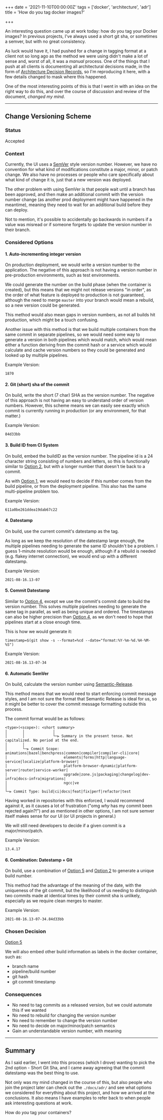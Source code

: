 +++
date = '2021-11-10T00:00:00Z'
tags = ['docker', 'architecture', 'adr']
title = 'How do you tag docker images?'

+++

An interesting question came up at work today: how do you tag your Docker images?  In previous projects, I've always used a short git sha, or sometimes a semver, but with no great consistency.

As luck would have it, I had pushed for a change in tagging format at a client not so long ago as the method we were using didn't make a lot of sense and, worst of all, it was a _manual_ process.  One of the things that I push at all clients is documenting all architectural decisions made, in the form of [Architecture Decision Records](/2019/06/29/architecture-decision-records), so I'm reproducing it here, with a few details changed to mask where this happened.

One of the most interesting points of this is that I went in with an idea on the right way to do this, and over the course of discussion and review of the document, _changed my mind_.

---

## Change Versioning Scheme

### Status

Accepted

### Context

Currently, the UI uses a [SemVer](https://semver.org/) style version number. However, we have no convention for what kind of modifications constitute a major, minor, or patch change.  We also have no processes or people who care specifically about what kind of change it is, just that a new version was deployed.

The other problem with using SemVer is that people wait until a branch has been approved, and then make an additional commit with the version number change (as another prod deployment might have happened in the meantime), meaning they need to wait for an additional build before they can deploy.

Not to mention, it's possible to accidentally go backwards in numbers if a value was misread or if someone forgets to update the version number in their branch.

### Considered Options

#### 1. Auto-incrementing integer version

On production deployment, we would write a version number to the application.  The negative of this approach is not having a version number in pre-production environments, such as test environments.

We could generate the number on the build phase (when the container is created), but this means that we might not release versions "in order", as the order of what feature is deployed to production is not guaranteed, although the need to merge `master` into your branch would mean a rebuild, so a new version could be generated.

This method would also mean gaps in version numbers, as not all builds hit production, which might be a touch confusing.

Another issue with this method is that we build multiple containers from the same commit in separate pipelines, so we would need some way to generate a version in both pipelines which would match, which would mean either a function deriving from the commit hash or a service which would calculate and cache version numbers so they could be generated and looked up by multiple pipelines.

Example Version:
```
1870
```

#### 2. Git (short) sha of the commit

On build, write the short (7 char) SHA as the version number.  The negative of this approach is not having an easy to understand order of version numbers.  However, this scheme means we can easily see exactly which commit is currently running in production (or any environment, for that matter.)

Example Version:
```
84d33bb
```

#### 3. Build ID from CI System

On build, embed the buildID as the version number.  The pipeline id is a 24 character string consisting of numbers and letters, so this is functionally similar to [Option 2](#2-git-short-sha-of-the-commit), but with a longer number that doesn't tie back to a commit.

As with [Option 1](#1-auto-incrementing-integer-version), we would need to decide if this number comes from the build pipeline, or from the deployment pipeline.  This also has the same multi-pipeline problem too.

Example Version:
```
611a0be261ddea19dab67c22
```

#### 4. Datestamp

On build, use the current commit's datestamp as the tag.

As long as we keep the resolution of the datestamp large enough, the multiple pipelines needing to generate the same ID shouldn't be a problem.  I guess 1-minute resolution would be enough, although if a rebuild is needed (e.g. flakey internet connection), we would end up with a different datestamp.

Example Version:
```
2021-08-16.13-07
```

#### 5. Commit Datestamp

Similar to [Option 4](#4-datestamp), except we use the commit's commit date to build the version number.  This solves multiple pipelines needing to generate the same tag in parallel, as well as being unique and ordered.  The timestamps can also be higher precision than [Option 4](#4-datestamp), as we don't need to hope that pipelines start at a close enough time.

This is how we would generate it:

```shell
timestamp=$(git show -s --format=%cd --date="format:%Y-%m-%d.%H-%M-%S")
```

Example Version:
```
2021-08-16.13-07-34
```

#### 6. Automatic SemVer

On build, calculate the version number using [Semantic-Release](https://github.com/semantic-release/semantic-release).

This method means that we would need to start enforcing commit message styles, and I am not sure the format that Semantic Release is ideal for us, so it might be better to cover the commit message formatting outside this process.

The commit format would be as follows:

```
<type>(<scope>): <short summary>
│       │             │
│       │             └─⫸ Summary in the present tense. Not capitalized. No period at the end.
│       │
│       └─⫸ Commit Scope: animations|bazel|benchpress|common|compiler|compiler-cli|core|
│                          elements|forms|http|language-service|localize|platform-browser|
│                          platform-browser-dynamic|platform-server|router|service-worker|
│                          upgrade|zone.js|packaging|changelog|dev-infra|docs-infra|migrations|
│                          ngcc|ve
│
└─⫸ Commit Type: build|ci|docs|feat|fix|perf|refactor|test
```

Having worked in repositories with this enforced, I would recommend against it, as it causes a lot of frustration ("omg _why_ has my commit been rejected again?!") and as mentioned in other options, I am not sure semver itself makes sense for our UI (or UI projects in general.)

We will still need developers to decide if a given commit is a major/minor/patch.

Example Version:
```
13.4.17
```

#### 6. Combination: Datestamp + Git

On build, use a combination of [Option 5](#5-commit-datestamp) and [Option 2](#2-git-short-sha-of-the-commit) to generate a unique build number.

This method had the advantage of the meaning of the date, with the uniqueness of the git commit, but the likelihood of us needing to distinguish two commits made at identical times by their commit sha is unlikely, especially as we require clean merges to master.

Example Version:
```
2021-08-16.13-07-34.84d33bb
```

### Chosen Decision

[Option 5](#5-commit-datestamp)

We will also embed other build information as labels in the docker container, such as:

- branch name
- pipeline/build number
- git hash
- git commit timestamp

### Consequences

- No need to tag commits as a released version, but we could automate this if we wanted
- No need to rebuild for changing the version number
- No need to remember to change the version number
- No need to decide on major/minor/patch semantics
- Gain an understandable version number, with meaning

---

## Summary

As I said earlier, I went into this process (which I drove) wanting to pick the 2nd option - Short Git Sha, and I came away agreeing that the commit datestamp was the best thing to use.

Not only was my mind changed in the course of this, but also people who join the project later can check out the `./docs/adr/` and see what options we considered for everything about this project, and how we arrived at the conclusions.  It also means I have examples to refer back to when people ask interesting questions at work.

How do _you_ tag your containers?
